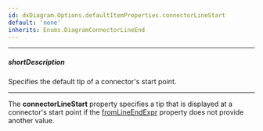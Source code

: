 ```yaml
---
id: dxDiagram.Options.defaultItemProperties.connectorLineStart
default: 'none'
inherits: Enums.DiagramConnectorLineEnd
---
```

---
##### shortDescription
Specifies the default tip of a connector's start point.

---
The **connectorLineStart** property specifies a tip that is displayed at a connector's start point if the [fromLineEndExpr](/api-reference/10%20UI%20Components/dxDiagram/1%20Configuration/edges/fromLineEndExpr.md '/Documentation/ApiReference/UI_Components/dxDiagram/Configuration/edges/#fromLineEndExpr') property does not provide another value.
